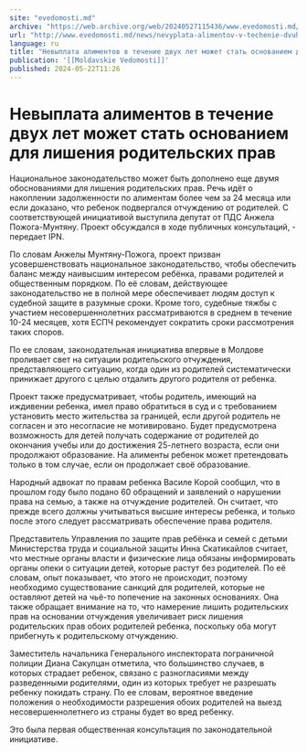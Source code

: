 ```yaml
---
site: "evedomosti.md"
archive: "https://web.archive.org/web/20240527115436/www.evedomosti.md/news/nevyplata-alimentov-v-techenie-dvuh-let-mozhet-stat-osnovani"
url: "http://www.evedomosti.md/news/nevyplata-alimentov-v-techenie-dvuh-let-mozhet-stat-osnovani"
language: ru
title: "Невыплата алиментов в течение двух лет может стать основанием для лишения родительских прав"
publication: '[[Moldavskie Vedomosti]]'
published: 2024-05-22T11:26
---
```


# Невыплата алиментов в течение двух лет может стать основанием для лишения родительских прав

Национальное законодательство может быть дополнено еще двумя обоснованиями для лишения родительских прав. Речь идёт о накоплении задолженности по алиментам более чем за 24 месяца или если доказано, что ребенок подвергался отчуждению от родителей. С соответствующей инициативой выступила депутат от ПДС Анжела Пожога-Мунтяну. Проект обсуждался в ходе публичных консультаций, - передает IPN.

По словам Анжелы Мунтяну-Пожога, проект призван усовершенствовать национальное законодательство, чтобы обеспечить баланс между наивысшим интересом ребёнка, правами родителей и общественным порядком. По её словам, действующее законодательство не в полной мере обеспечивает людям доступ к судебной защите в разумные сроки. Кроме того, судебные тяжбы с участием несовершеннолетних рассматриваются в среднем в течение 10-24 месяцев, хотя ЕСПЧ рекомендует сократить сроки рассмотрения таких споров.

По ее словам, законодательная инициатива впервые в Молдове проливает свет на ситуации родительского отчуждения, представляющего ситуацию, когда один из родителей систематически принижает другого с целью отдалить другого родителя от ребенка.

Проект также предусматривает, чтобы родитель, имеющий на иждивении ребенка, имел право обратиться в суд и с требованием установить место жительства за границей, если другой родитель не согласен и это несогласие не мотивировано. Будет предусмотрена возможность для детей получать содержание от родителей до окончания учебы или до достижения 25-летнего возраста, если они продолжают образование. На алименты ребенок может претендовать только в том случае, если он продолжает своё образование.

Народный адвокат по правам ребенка Василе Корой сообщил, что в прошлом году было подано 60 обращений и заявлений о нарушении права на семью, а также на отчуждение родителей. Он считает, что прежде всего должны учитываться высшие интересы ребенка, и только после этого следует рассматривать обеспечение права родителя.

Представитель Управления по защите прав ребёнка и семей с детьми Министерства труда и социальной защиты Инна Скатикайлов считает, что местные органы власти и физические лица обязаны информировать органы опеки о ситуации детей, которые растут без родителей. По её словам, опыт показывает, что этого не происходит, поэтому необходимо существование санкций для родителей, которые не оставляют детей на чьё-то попечение на законных основаниях. Она также обращает внимание на то, что намерение лишить родительских прав на основании отчуждения увеличивает риск лишения родительских прав обоих родителей ребенка, поскольку оба могут прибегнуть к родительскому отчуждению.

Заместитель начальника Генерального инспектората пограничной полиции Диана Сакулцан отметила, что большинство случаев, в которых страдает ребенок, связано с разногласиями между разведенными родителями, один из которых требует не разрешать ребенку покидать страну. По ее словам, вероятное введение положения о необходимости разрешения обоих родителей на выезд несовершеннолетнего из страны будет во вред ребенку.

Это была первая общественная консультация по законодательной инициативе.